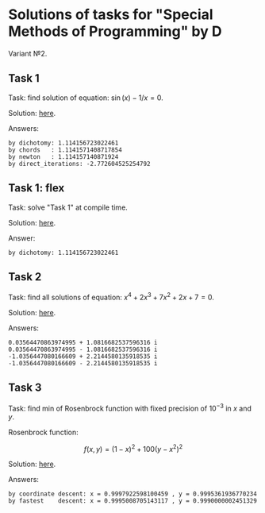 # Solutions of tasks for "Special Methods of Programming" by D

Variant №2.


## Task 1
Task: find solution of equation: $\sin(x) - 1/x = 0$.

Solution: [here](./task1_solve_equation/src/main.rs).

Answers:
```
by dichotomy: 1.114156723022461
by chords   : 1.1141571408717854
by newton   : 1.114157140871924
by direct_iterations: -2.772604525254792
```


## Task 1: flex
Task: solve "Task 1" at compile time.

Solution: [here](./task1_solve_equation_at_compile_time/src/main.rs).

Answer:
```
by dichotomy: 1.114156723022461
```


## Task 2
Task: find all solutions of equation: $x^4 + 2x^3 + 7x^2 + 2x + 7 = 0$.

Solution: [here](./task2_solve_polynomial_equation/src/main.rs).

Answers:
```
0.03564470863974995 + 1.0816682537596316 i
0.03564470863974995 - 1.0816682537596316 i
-1.0356447080166609 + 2.2144580135918535 i
-1.0356447080166609 - 2.2144580135918535 i
```


## Task 3
Task: find min of Rosenbrock function
with fixed precision of $10^{-3}$ in $x$ and $y$.

Rosenbrock function:

$$ f(x,y) = (1-x)^2 + 100 (y-x^2)^2 $$

Solution: [here](./task3_find_min_with_fixed_precision/src/main.rs).

Answers:
```
by coordinate descent: x = 0.9997922598100459 , y = 0.9995361936770234
by fastest    descent: x = 0.9995008705143117 , y = 0.9990000002451329
```

